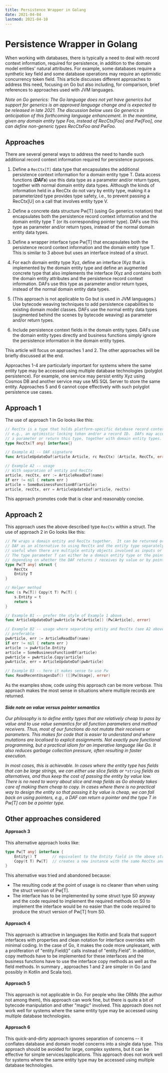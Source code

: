 ```yaml
---
title: Persistence Wrapper in Golang
date: 2021-04-04
lastmod: 2021-04-10
---
```


# Persistence Wrapper in Golang

When working with databases, there is typically a need to deal with record context information, required for persistence, in addition to the domain model entities' natural attributes.  For example, some databases require a synthetic key field and some database operations may require an optimistic concurrency token field.  This article discusses different approaches to address this need, focusing on Go but also including, for comparison, brief references to approaches used with JVM languages.

*Note on Go generics: The Go language does not yet have generics but support for generics is an approved language change and is expected to be released in late 2021.  The discussion below uses Go generics in anticipation of this forthcoming language enhancement.  In the meantime, given any domain entity type Foo, instead of RecCtx[Foo] and Pw[Foo], one can define non-generic types RecCtxFoo and PwFoo.*

## Approaches

There are several general ways to address the need to handle such additional record context information required for persistence purposes.

1. Define a `RecCtx[T]` data type that encapsulates the additional persistence context information for a domain entity type T.  Data access functions (***DAFs***) use this data type as a parameter and/or return types, together with normal domain entity data types.  Although the kinds of information held in a RecCtx do not vary by entity type, making it a parameterized type provides type safety, i.e., to prevent passing a RecCtx[U] on a call that involves entity type V.

2. Define a concrete data structure Pw[T] (using Go generics notation) that encapsulates both the persistence record context information and the domain entity type T (or its corresponding pointer type).  DAFs use this type as parameter and/or return types, instead of the normal domain entity data types.

3. Define a wrapper interface type Pw[T] that encapsulates both the persistence record context information and the domain entity type T.  This is similar to 3 above but uses an interface instead of a struct.

4. For each domain entity type Xyz, define an interface IXyz that is implemented by the domain entity type and define an augmented concrete type that also implements the interface IXyz and contains both the domain entity attributes and the persistence record context information.  DAFs use this type as parameter and/or return types, instead of the normal domain entity data types.

5. (This approach is not applicable to Go but is used in JVM languages.) Use bytecode weaving techniques to add persistence capabilities to existing domain model classes.  DAFs use the normal entity data types (augmented behind the scenes by bytecode weaving) as parameter and/or return types.

6. Include persistence context fields in the domain entity types.  DAFs use the domain entity types directly and business functions simply ignore the persistence information in the domain entity types.

This article will focus on approaches 1 and 2.  The other approaches will be briefly discussed at the end.

Approaches 1-4 are particularly important for systems where the same entity type may be accessed using multiple database technologies (polyglot persistence).  For example, one service may persist entity Xyz using Cosmos DB and another service may use MS SQL Server to store the same entity.  Approaches 5 and 6 cannot cope effectively with such polyglot persistence use cases.

## Approach 1

The use of approach 1 in Go looks like this:

```go
// RecCtx is a type that holds platform-specific database record context information,
// e.g., an optimistic locking token and/or a record ID.  DAFs may accept this type as
// a parameter or return this type, together with domain entity types.
type RecCtx[T any] interface{}

// Example A1 -- DAF signature
func ArticleUpdateDaf(article Article, rc RecCtx) (Article, RecCTx, error)

// Example A2 -- usage
// With separation of entity and RecCtx
article, recCtx, err := ArticleReadDaf(name)
if err != nil { return err }
article = SomeBusinessFunctionBf(article)
article, recCtx, err = ArticleUpdateDaf(article, recCtx)
```

This approach promotes code that is clear and reasonably concise.

## Approach 2

This approach uses the above described type `RecCtx` within a struct.  The use of approach 2 in Go looks like this:
```go
// PW wraps a domain entity and RecCtx together.  It can be returned or accepted by a 
// DAF as an alternative to using RecCtx and the entity type separately.  This is most
// useful when there are multiple entity objects involved as inputs or outputs of a DAF.
// The type parameter T can either be a domain entity type or the pointer type thereof,
// depending on whether the DAF returns / receives by value or by pointer.
type Pw[T any] struct {
    RecCtx
    Entity T
}

// Helper method
func (s Pw[T]) Copy(t T) Pw[T] {
    s.Entity = t
    return s
}

// Example B1 -- prefer the style of Example 1 above
func ArticleUpdateDaf(pwArticle Pw[Article]) (Pw[Article], error)

// Example B2 -- usage where separating entity and RecCtx (see A2 above) would be 
// preferable
pwArticle, err := ArticleReadDaf(name)
if err != nil { return err }
article := pwArticle.Entity
article = SomeBusinessFunctionBf(article)
pwArticle = pwArticle.Copy(article)
pwArticle, err = ArticleUpdateDaf(pwArticle)

// Example B3 -- here it makes sense to use Pw
func ReadRecentUsagesDaf() ([]Pw[Usage], error)
```

As the examples show, code using this approach can be more verbose.  This approach makes the most sense in situations where multiple records are returned.

#### *Side note on value versus pointer semantics*

*Our philosophy is to define entity types that are relatively cheap to pass by value and to use value semantics for all function parameters and method receivers.  Thus, most of our functions do not mutate their receivers or parameters.  This makes for code that is easier to understand and where mutations are localised to explicit assignments.  Not exactly pure functional programming, but a practical idiom for an imperative language like Go.  It also reduces garbage collection pressure, often resulting in faster execution.*

*In most cases, this is achievable.  In cases where the entity type has fields that can be large strings, we can either use slice fields or `*string` fields as alternatives, and thus keep the cost of passing the entity by value low.  There is no need to worry about slice and map fields as Go already takes care of making them cheap to copy.  In cases where there is no practical way to design the entity so that passing it by value is cheap, we can fall back on using pointers, e.g., a DAF can return a pointer and the type T in Pw[T] can be a pointer type.*

## Other approaches considered

#### Approach 3

This alternative approach looks like:

```go
type Pw[T any] interface {
    Entity() T       // equivalent to the Entity field in the above struct
    Copy(t T) Pw[T]  // creates a new instance with the same RecCtx and t as the T part
}
```

This alternative was tried and abandoned because:

- The resulting code at the point of usage is no cleaner than when using the struct version of Pw[T].
- The interface has to be implemented by some struct type S0 anyway and the code required to implement the required methods on S0 to implement the interface would be no easier than the code required to produce the struct version of Pw[T] from S0.

#### Approach 4

This approach is attractive in languages like Kotlin and Scala that support interfaces with properties and clean notation for interface overrides with minimal coding.  In the case of Go, it makes the code more unpleasant, with a proliferation of "entity.Field()" calls instead of "entity.Field".  In addition, copy methods have to be implemented for these interfaces and the business functions have to use the interface copy methods as well as the field methods.  In summary , approaches 1 and 2 are simpler in Go (and possibly in Kotlin and Scala too).

#### Approach 5

This approach is not applicable in Go.  For people who like ORMs (the author not among them), this approach can work fine, but there is quite a bit of bytecode manipulation and other "magic" involved.  This approach does not work well for systems where the same entity type may be accessed using multiple database technologies.

#### Approach 6

This quick-and-dirty approach ignores separation of concerns -- it conflates database and domain model concerns into a single data type.  This approach should be avoided for large, complex systems, but it can be effective for simple services/applications.  This approach does not work well for systems where the same entity type may be accessed using multiple database technologies.